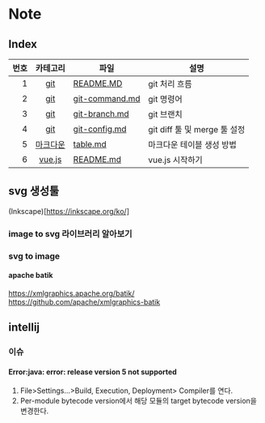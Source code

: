 # Note
## Index


|<center>번호</center>|<center>카테고리</center>|<center>파일</center>|<center>설명</center>|
|----:|:-------:|:----|:----|
|1|[git](git/README.md)|[README.MD](git/README.md)|git 처리 흐름|
|2|[git](git/README.md)|[git-command.md](git/git-command.md)|git 명령어|
|3|[git](git/README.md)|[git-branch.md](git/git-branch.md)|git 브랜치|
|4|[git](git/README.md)|[git-config.md](git/git-config.md)|git diff 툴 및 merge 툴 설정|
|5|[마크다운](md/table.md)|[table.md](md/table.md)|마크다운 테이블 생성 방법|
|6|[vue.js](vue/README.md)|[README.md](vue/README.md)|vue.js 시작하기|

## svg 생성툴
(Inkscape)[https://inkscape.org/ko/]
### image to svg 라이브러리 알아보기

### svg to image
#### apache batik
https://xmlgraphics.apache.org/batik/
https://github.com/apache/xmlgraphics-batik


## intellij
### 이슈
#### Error:java: error: release version 5 not supported
1. File>Settings...>Build, Execution, Deployment> Compiler를 연다.
2. Per-module bytecode version에서 해당 모듈의 target bytecode version을 변경한다.
